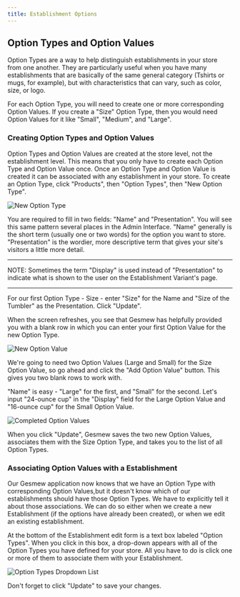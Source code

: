 ```yaml
---
title: Establishment Options
---
```


## Option Types and Option Values

Option Types are a way to help distinguish establishments in your store from one another. They are particularly useful when you have many establishments that are basically of the same general category (Tshirts or mugs, for example), but with characteristics that can vary, such as color, size, or logo.

For each Option Type, you will need to create one or more corresponding Option Values. If you create a "Size" Option Type, then you would need Option Values for it like "Small", "Medium", and "Large".

### Creating Option Types and Option Values

Option Types and Option Values are created at the store level, not the establishment level. This means that you only have to create each Option Type and Option Value once. Once an Option Type and Option Value is created it can be associated with any establishment in your store. To create an Option Type, click "Products", then "Option Types", then "New Option Type".

![New Option Type](/images/user/establishments/new_option_type.jpg)

You are required to fill in two fields: "Name" and "Presentation". You will see this same pattern several places in the Admin Interface. "Name" generally is the short term (usually one or two words) for the option you want to store. "Presentation" is the wordier, more descriptive term that gives your site's visitors a little more detail.

***
NOTE: Sometimes the term "Display" is used instead of "Presentation" to indicate what is shown to the user on the Establishment Variant's page.
***

For our first Option Type - Size - enter "Size" for the Name and "Size of the Tumbler" as the Presentation. Click "Update".

When the screen refreshes, you see that Gesmew has helpfully provided you with a blank row in which you can enter your first Option Value for the new Option Type.

![New Option Value](/images/user/establishments/new_option_value.jpg)

We're going to need two Option Values (Large and Small) for the Size Option Value, so go ahead and click the "Add Option Value" button. This gives you two blank rows to work with.

"Name" is easy - "Large" for the first, and "Small" for the second. Let's input "24-ounce cup" in the "Display" field for the Large Option Value and "16-ounce cup" for the Small Option Value.

![Completed Option Values](/images/user/establishments/large_small_option_values.jpg)

When you click "Update", Gesmew saves the two new Option Values, associates them with the Size Option Type, and takes you to the list of all Option Types.

### Associating Option Values with a Establishment

Our Gesmew application now knows that we have an Option Type with corresponding Option Values,but it doesn't know which of our establishments should have those Option Types. We have to explicitly tell it about those associations. We can do so either when we create a new Establishment (if the options have already been created), or when we edit an existing establishment.

At the bottom of the Establishment edit form is a text box labeled "Option Types". When you click in this box, a drop-down appears with all of the Option Types you have defined for your store. All you have to do is click one or more of them to associate them with your Establishment.

![Option Types Dropdown List](/images/user/establishments/option_types_dropdown.jpg)

Don't forget to click "Update" to save your changes.
